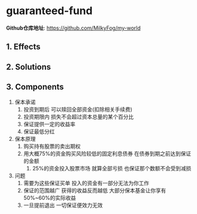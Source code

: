 # guaranteed-fund

**Github仓库地址**: <https://github.com/MilkyFog/my-world>

## 1. **Effects**

## 2. **Solutions**

## 3. **Components**

1. 保本承诺
   1. 投资到期后 可以赎回全部资金(扣除相关手续费)
   2. 投资期限内 损失不会超过资本总量的某个百分比
   3. 保证提供一定的收益率
   4. 保证最低分红
2. 保本原理
   1. 购买持有股票的卖出期权
   2. 用大概75%的资金购买风险较低的固定利息债券 在债券到期之前达到保证的金额
      1. 25%的资金投入股票市场 就算全部亏损 也保证那个数额不会受到减损
3. 问题
   1. 需要为这些保证买单 投入的资金有一部分无法为你工作
   2. 保证的范围越广 获得的收益反而越低 大部分保本基金让你享有50%~60%的实际收益
   3. 一旦提前退出 一切保证便效力无效
